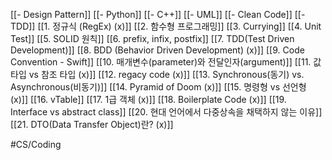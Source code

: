 [[- Design Pattern]]
[[- Python]]
[[- C++]]
[[- UML]]
[[- Clean Code]]
[[- TDD]]
[[1. 정규식 (RegEx) (x)]]
[[2. 함수형 프로그래밍]]
[[3. Currying]]
[[4. Unit Test]]
[[5. SOLID 원칙]]
[[6. prefix, infix, postfix]]
[[7. TDD(Test Driven Development)]]
[[8. BDD (Behavior Driven Development) (x)]]
[[9. Code Convention - Swift]]
[[10. 매개변수(parameter)와 전달인자(argument)]]
[[11. 값 타입 vs 참조 타입 (x)]]
[[12. regacy code (x)]]
[[13. Synchronous(동기) vs. Asynchronous(비동기)]]
[[14. Pyramid of Doom (x)]]
[[15. 명령형 vs 선언형 (x)]]
[[16. vTable]]
[[17. 1급 객체 (x)]]
[[18. Boilerplate Code (x)]]
[[19. Interface vs abstract class]]
[[20. 현대 언어에서 다중상속을 채택하지 않는 이유]]
[[21. DTO(Data Transfer Object)란? (x)]]

#CS/Coding
